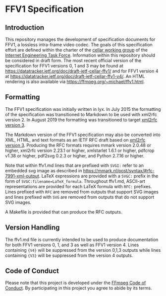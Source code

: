 # FFV1 Specification

## Introduction

This repository manages the development of specification documents for FFV1, a lossless intra-frame video codec. The goals of this specification effort are defined within the charter of the [cellar working group](https://datatracker.ietf.org/wg/cellar/charter/) of the [Internet Engineering Task Force](https://ietf.org/). Information within this repository should be considered in draft form. The most recent official version of the specification for FFV1 versions 0, 1 and 3 may be found at https://datatracker.ietf.org/doc/draft-ietf-cellar-ffv1/ and for FFV1 version 4 at https://datatracker.ietf.org/doc/draft-ietf-cellar-ffv1-v4/. An HTML rendering is also available via https://ffmpeg.org/~michael/ffv1.html.

## Formatting

The FFV1 specification was initially written in lyx. In July 2015 the formatting of the specification was transitioned to Markdown to be used with xml2rfc version 2. In August 2019 the formatting was transitioned to target [xml2rfc version 3](https://tools.ietf.org/html/rfc7991).

The Markdown version of the FFV1 specification may also be converted into XML, HTML, and text formats as an IETF RFC draft based on [xml2rfc version 3](https://tools.ietf.org/html/rfc7991). Producing the RFC formats requires mmark version 2.0.48 or higher, xml2rfc version 2.23.1 or higher, xmlstarlet 1.6.1 or higher, pdfcrop v1.38 or higher, pdf2svg 0.2.3 or higher, and Python 2.7.16 or higher.

Note that within ffv1.md lines that are prefixed with `SVGI:` refer to an embedded svg image as described in https://mmark.nl/post/syntax/#rfc-7991-xml-output. LaTeX expressions are provided with a `SVGC:` prefix in the form of `SVGC:filename=LaTeX_formula`. Throughout ffv1.md, ASCII-art representations are provided for each LaTeX formula with `RFC:` prefixes. Lines prefixed with `RFC` are removed from outputs that support SVG images and lines prefixed with `SVG` are removed from outputs that do not support SVG images.

A Makefile is provided that can produce the RFC outputs.

## Version Handling

The ffv1.md file is currently intended to be used to produce documentation for both FFV1 versions 0, 1, and 3 as well as FFV1 version 4. Lines containing `{V4}` will be suppressed from the version 0,1,3 outputs while lines containing `{V3}` will be suppressed from the version 4 outputs.

## Code of Conduct

Please note that this project is developed under the [FFmpeg Code of Conduct](https://www.ffmpeg.org/developer.html#Code-of-conduct). By participating in this project you agree to abide by its terms.
